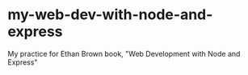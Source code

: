 # my-web-dev-with-node-and-express
My practice for Ethan Brown book, "Web Development with Node and Express"
